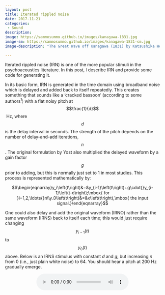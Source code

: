 ```yaml
---
layout: post
title: Iterated rippled noise
date: 2017-11-21
categories:
 - Sound
description:
image: https://sammosummo.github.io/images/kanagawa-1831.jpg
image-sm: https://sammosummo.github.io/images/kanagawa-1831-sm.jpg
image-description: "The Great Wave off Kanagawa (1831) by Katsushika Hokusai"

---
```

Iterated rippled noise (IRN) is one of the more popular stimuli in the psychoacoustics literature. In this post, I describe IRN and provide some code for generating it.

In its basic form, IRN is generated in the time domain using broadband noise which is delayed and added back to itself repeatedly. This creates something that sounds like a ‘cracked bassoon’ (according to some authors[<sup>1</sup>]) with a flat noisy pitch at $$\frac{1}{d}$$ Hz, where $$d$$ is the delay interval in seconds. The strength of the pitch depends on the number of delay-and-add iterations, $$n$$. The original formulation by Yost also multiplied the delayed waveform by a gain factor $$g$$ prior to adding, but this is normally just set to 1 in most studies. This process is represented mathematically by:

[<sup>1</sup>]: https://doi.org/10.1038/1637 "Griffiths, T.D., Buchel, C., Frackowiak, R.S.J., & Patterson, R.D. (1998). Analysis of temporal structure in sound by the human brain. Nature Neuroscience, 1, 422–427."


$$\begin{eqnarray}y_i\left(t\right)&=&y_{i-1}\left(t\right)+g\cdot{}y_{i-1}\left(t-d\right);\mbox{ for }i=1,2,\ldots{}n\\y_0\left(t\right)&=&x\left(t\right),\mbox{ the input signal.}\end{eqnarray}$$

One could also delay and add the original waveform (IRNO) rather than the same waveform (IRNS) back to itself each time; this would just require changing $$y_{i-1}\left(t\right)$$ to $$y_{0}\left(t\right)$$ above. Below is an IRNS stimulus with constant <em>d</em> and <em>g</em>, but increasing <em>n</em> from 0 (i.e., just plain white noise) to 64. You should hear a pitch at 200 Hz gradually emerge.

<center>
<audio controls="controls">
  <source type="audio/wav" src="https://sammosummo.github.io/sounds/IRN_increasing_n.wav"></source>
  <p>Your browser does not support the audio element.</p>
</audio>
</center>


